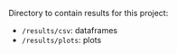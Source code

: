 Directory to contain results for this project:

- `/results/csv`: dataframes
- `/results/plots`: plots
